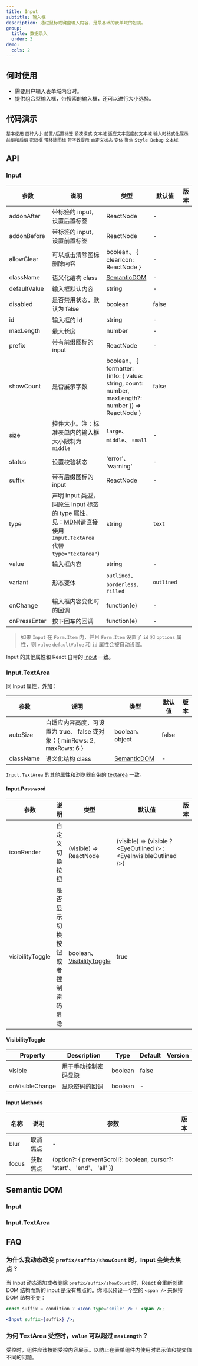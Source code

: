 ```yaml
---
title: Input
subtitle: 输入框
description: 通过鼠标或键盘输入内容，是最基础的表单域的包装。
group:
  title: 数据录入
  order: 3
demo:
  cols: 2
---
```


## 何时使用

- 需要用户输入表单域内容时。
- 提供组合型输入框，带搜索的输入框，还可以进行大小选择。

## 代码演示

<!-- prettier-ignore -->
<code src="./demo/basic.tsx">基本使用</code>
<code src="./demo/size.tsx">四种大小</code>
<code src="./demo/addon.tsx">前置/后置标签</code>
<code src="./demo/compact-style.tsx">紧凑模式</code>
<code src="./demo/textarea.tsx">文本域</code>
<code src="./demo/autosize-textarea.tsx">适应文本高度的文本域</code>
<code src="./demo/tooltip.tsx">输入时格式化展示</code>
<code src="./demo/presuffix.tsx">前缀和后缀</code>
<code src="./demo/password-input.tsx">密码框</code>
<code src="./demo/allow-clear.tsx">带移除图标</code>
<code src="./demo/show-count.tsx">带字数提示</code>
<code src="./demo/status.tsx">自定义状态</code>
<code src="./demo/variant.tsx">变体</code>
<code src="./demo/focus.tsx">聚焦</code>
<code src="./demo/styles-debug.tsx" debug>Style Debug</code>
<code src="./demo/textarea-resize-debug.tsx" debug>文本域</code>

## API

### Input

| 参数 | 说明 | 类型 | 默认值 | 版本 |
| --- | --- | --- | --- | --- |
| addonAfter | 带标签的 input，设置后置标签 | ReactNode | - |  |
| addonBefore | 带标签的 input，设置前置标签 | ReactNode | - |  |
| allowClear | 可以点击清除图标删除内容 | boolean、 { clearIcon: ReactNode } | - |  |
| className | 语义化结构 class | [SemanticDOM](#input-1) | - |  |
| defaultValue | 输入框默认内容 | string | - |  |
| disabled | 是否禁用状态，默认为 false | boolean | false |  |
| id | 输入框的 id | string | - |  |
| maxLength | 最大长度 | number | - |  |
| prefix | 带有前缀图标的 input | ReactNode | - |  |
| showCount | 是否展示字数 | boolean、 { formatter: (info: { value: string, count: number, maxLength?: number }) => ReactNode } | false |  |
| size | 控件大小。注：标准表单内的输入框大小限制为 `middle` | `large`、 `middle`、 `small` | - |  |
| status | 设置校验状态 | 'error'、 'warning' | - |  |
| suffix | 带有后缀图标的 input | ReactNode | - |  |
| type | 声明 input 类型，同原生 input 标签的 type 属性，见：[MDN](https://developer.mozilla.org/zh-CN/docs/Web/HTML/Element/input#属性)(请直接使用 `Input.TextArea` 代替 `type="textarea"`) | string | `text` |  |
| value | 输入框内容 | string | - |  |
| variant | 形态变体 | `outlined`、 `borderless`、 `filled` | `outlined` |  |
| onChange | 输入框内容变化时的回调 | function(e) | - |  |
| onPressEnter | 按下回车的回调 | function(e) | - |  |

> 如果 `Input` 在 `Form.Item` 内，并且 `Form.Item` 设置了 `id` 和 `options` 属性，则 `value` `defaultValue` 和 `id` 属性会被自动设置。

Input 的其他属性和 React 自带的 [input](https://reactjs.org/docs/dom-elements.html#all-supported-html-attributes) 一致。

### Input.TextArea

同 Input 属性，外加：

| 参数 | 说明 | 类型 | 默认值 | 版本 |
| --- | --- | --- | --- | --- |
| autoSize | 自适应内容高度，可设置为 true、 false 或对象：{ minRows: 2, maxRows: 6 } | boolean、 object | false |  |
| className | 语义化结构 class | [SemanticDOM](#inputtextarea-1) | - |  |

`Input.TextArea` 的其他属性和浏览器自带的 [textarea](https://developer.mozilla.org/en-US/docs/Web/HTML/Element/textarea) 一致。

#### Input.Password

| 参数 | 说明 | 类型 | 默认值 | 版本 |
| --- | --- | --- | --- | --- |
| iconRender | 自定义切换按钮 | (visible) => ReactNode | (visible) => (visible ? &lt;EyeOutlined /> : &lt;EyeInvisibleOutlined />) |  |
| visibilityToggle | 是否显示切换按钮或者控制密码显隐 | boolean、 [VisibilityToggle](#visibilitytoggle) | true |  |

#### VisibilityToggle

| Property        | Description          | Type    | Default | Version |
| --------------- | -------------------- | ------- | ------- | ------- |
| visible         | 用于手动控制密码显隐 | boolean | false   |         |
| onVisibleChange | 显隐密码的回调       | boolean | -       |         |

#### Input Methods

| 名称 | 说明 | 参数 | 版本 |
| --- | --- | --- | --- |
| blur | 取消焦点 | - |  |
| focus | 获取焦点 | (option?: { preventScroll?: boolean, cursor?: 'start'、 'end'、 'all' }) |  |

## Semantic DOM

### Input

<code src="./demo/_semantic_input.tsx" simplify></code>

### Input.TextArea

<code src="./demo/_semantic_textarea.tsx" simplify></code>

## FAQ

### 为什么我动态改变 `prefix/suffix/showCount` 时，Input 会失去焦点？

当 Input 动态添加或者删除 `prefix/suffix/showCount` 时，React 会重新创建 DOM 结构而新的 input 是没有焦点的。你可以预设一个空的 `<span />` 来保持 DOM 结构不变：

```jsx
const suffix = condition ? <Icon type="smile" /> : <span />;

<Input suffix={suffix} />;
```

### 为何 TextArea 受控时，`value` 可以超过 `maxLength`？

受控时，组件应该按照受控内容展示。以防止在表单组件内使用时显示值和提交值不同的问题。
